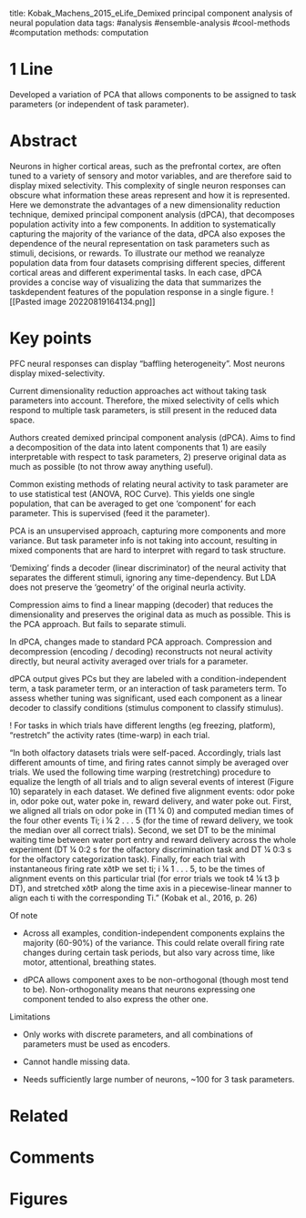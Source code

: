 title: Kobak_Machens_2015_eLife_Demixed principal component analysis of neural population data
tags: #analysis #ensemble-analysis #cool-methods #computation 
methods: computation

# 1 Line
Developed a variation of PCA that allows components to be assigned to task parameters (or independent of task parameter).

# Abstract
Neurons in higher cortical areas, such as the prefrontal cortex, are often tuned to a variety of sensory and motor variables, and are therefore said to display mixed selectivity. This complexity of single neuron responses can obscure what information these areas represent and how it is represented. Here we demonstrate the advantages of a new dimensionality reduction technique, demixed principal component analysis (dPCA), that decomposes population activity into a few components. In addition to systematically capturing the majority of the variance of the data, dPCA also exposes the dependence of the neural representation on task parameters such as stimuli, decisions, or rewards. To illustrate our method we reanalyze population data from four datasets comprising different species, different cortical areas and different experimental tasks. In each case, dPCA provides a concise way of visualizing the data that summarizes the taskdependent features of the population response in a single figure.
![[Pasted image 20220819164134.png]]

# Key points
PFC neural responses can display “baffling heterogeneity”. Most neurons display mixed-selectivity.

Current dimensionality reduction approaches act without taking task parameters into account. Therefore, the mixed selectivity of cells which respond to multiple task parameters, is still present in the reduced data space.

Authors created demixed principal component analysis (dPCA). Aims to find a decomposition of the data into latent components that 1) are easily interpretable with respect to task parameters, 2) preserve original data as much as possible (to not throw away anything useful).

Common existing methods of relating neural activity to task parameter are to use statistical test (ANOVA, ROC Curve). This yields one single population, that can be averaged to get one ‘component’ for each parameter. This is supervised (feed it the parameter).

PCA is an unsupervised approach, capturing more components and more variance. But task parameter info is not taking into account, resulting in mixed components that are hard to interpret with regard to task structure.

‘Demixing’ finds a decoder (linear discriminator) of the neural activity that separates the different stimuli, ignoring any time-dependency. But LDA does not preserve the ‘geometry’ of the original neurla activity.

Compression aims to find a linear mapping (decoder) that reduces the dimensionality and preserves the original data as much as possible. This is the PCA approach. But fails to separate stimuli.

In dPCA, changes made to standard PCA approach. Compression and decompression (encoding / decoding) reconstructs not neural activity directly, but neural activity averaged over trials for a parameter.

dPCA output gives PCs but they are labeled with a condition-independent term, a task parameter term, or an interaction of task parameters term. To assess whether tuning was significant, used each component as a linear decoder to classify conditions (stimulus component to classify stimulus).

! For tasks in which trials have different lengths (eg freezing, platform), “restretch” the activity rates (time-warp) in each trial.

“In both olfactory datasets trials were self-paced. Accordingly, trials last different amounts of time, and firing rates cannot simply be averaged over trials. We used the following time warping (restretching) procedure to equalize the length of all trials and to align several events of interest (Figure 10) separately in each dataset. We defined five alignment events: odor poke in, odor poke out, water poke in, reward delivery, and water poke out. First, we aligned all trials on odor poke in (T1 ¼ 0) and computed median times of the four other events Ti; i ¼ 2 . . . 5 (for the time of reward delivery, we took the median over all correct trials). Second, we set DT to be the minimal waiting time between water port entry and reward delivery across the whole experiment (DT ¼ 0:2 s for the olfactory discrimination task and DT ¼ 0:3 s for the olfactory categorization task). Finally, for each trial with instantaneous firing rate xðtÞ we set ti; i ¼ 1 . . . 5, to be the times of alignment events on this particular trial (for error trials we took t4 ¼ t3 þ DT), and stretched xðtÞ along the time axis in a piecewise-linear manner to align each ti with the corresponding Ti.” (Kobak et al., 2016, p. 26)

Of note

-   Across all examples, condition-independent components explains the majority (60-90%) of the variance. This could relate overall firing rate changes during certain task periods, but also vary across time, like motor, attentional, breathing states.
    
-   dPCA allows component axes to be non-orthogonal (though most tend to be). Non-orthogonality means that neurons expressing one component tended to also express the other one.
    

Limitations

-   Only works with discrete parameters, and all combinations of parameters must be used as encoders.
    
-   Cannot handle missing data.
    
-   Needs sufficiently large number of neurons, ~100 for 3 task parameters.

# Related


# Comments


# Figures